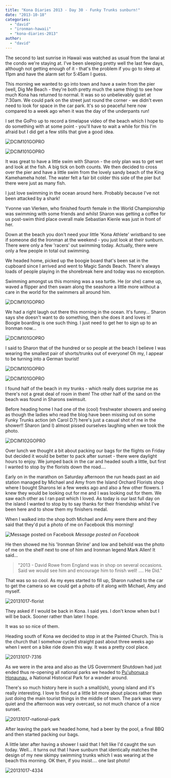 ```yaml
---
title: "Kona Diaries 2013 - Day 30 - Funky Trunks sunburn!"
date: "2013-10-18"
categories: 
  - "david"
  - "ironman-hawaii"
  - "kona-diaries-2013"
author: 
  - "david"
---
```


The second to last sunrise in Hawaii was watched as usual from the lanai at the condo we're staying at. I've been sleeping pretty well the last few days, although not getting enough of it - that's the problem if you go to sleep at 11pm and have the alarm set for 5:45am I guess.

This morning we wanted to go into town and have a swim from the pier (well, Dig Me Beach - they're both pretty much the same thing) to see how much Kona has returned to normal. It was so so unbelievably quiet at 7:30am. We could park on the street just round the corner - we didn't even need to look for space in the car park. It's so so peaceful here now compared to a week ago when it was the day of the underpants run!

I set the GoPro up to record a timelapse video of the beach which I hope to do something with at some point - you'll have to wait a while for this I'm afraid but I did get a few stills that give a good idea.

![DCIM101GOPRO](/images/2013/20131017-5286.jpg)

![DCIM101GOPRO](/images/2013/20131017-digme.jpg)

It was great to have a little swim with Sharon - the only plan was to get wet and look at the fish. A big tick on both counts. We then decided to cross over the pier and have a little swim from the lovely sandy beach of the King Kamehameha hotel. The water felt a fair bit colder this side of the pier but there were just as many fish.

I just love swimming in the ocean around here. Probably because I've not been attacked by a shark!

Yvonne van Vlerken, who finished fourth female in the World Championship was swimming with some friends and whilst Sharon was getting a coffee for us post-swim third place overall male Sebastian Kienle was just in front of her.

Down at the beach you don't need your little 'Kona Athlete' wristband to see if someone did the Ironman at the weekend - you just look at their sunburn. There were only a few 'racers' out swimming today. Actually, there were only a few people in total out swimming.

We headed home, picked up the boogie board that's been sat in the cupboard since I arrived and went to Magic Sands Beach. There's always loads of people playing in the shorebreak here and today was no exception.

Swimming amongst us this morning was a sea turtle. He (or she) came up, waved a flipper and then swam along the seashore a little more without a care in the world for the swimmers all around him.

![DCIM101GOPRO](/images/2013/20131017-5640.jpg)

We had a right laugh out there this morning in the ocean. It's funny... Sharon says she doesn't want to do something, then she does it and loves it! Boogie boarding is one such thing. I just need to get her to sign up to an Ironman now...

![DCIM101GOPRO](/images/2013/20131017-sharon-surf.jpg)

I said to Sharon that of the hundred or so people at the beach I believe I was wearing the smallest pair of shorts/trunks out of everyone! Oh my, I appear to be turning into a German tourist!

![DCIM101GOPRO](/images/2013/20131017-surf2.jpg)

![DCIM101GOPRO](/images/2013/20131017-surf1.jpg)

I found half of the beach in my trunks - which really does surprise me as there's not a great deal of room in them! The other half of the sand on the beach was found in Sharons swimsuit.

Before heading home I had one of the (cool) freshwater showers and seeing as though the ladies who read the blog have been missing out on some Funky Trunks action (eh Carol D.?) here's just a casual shot of me in the shower!! Sharon (and I) almost pissed ourselves laughing when we took the photo.

![DCIM102GOPRO](/images/2013/20131017-5943.jpg)

Over lunch we thought a bit about packing our bags for the flights on Friday but decided it would be better to pack after sunset - there were daylight hours to enjoy. We jumped back in the car and headed south a little, but first I wanted to stop by the florists down the road....

Early on in the marathon on Saturday afternoon the run heads past an aid station managed by Michael and Amy from the Island Orchard Florists shop where I bought Sharons lei a few weeks ago and also a few other flowers. I knew they would be looking out for me and I was looking out for them. We saw each other as I ran past which I loved. As today is our last full day on the island I wanted to stop by to say thanks for their friendship whilst I've been here and to show them my finishers medal.

When I walked into the shop both Michael and Amy were there and they said that they'd put a photo of me on Facebook this morning!

![Message posted on Facebook](/images/2013/20131017-island-orchard-status-605x479.png)
*Message posted on Facebook*

He then showed me his 'Ironman Shrine' and low and behold was the photo of me on the shelf next to one of him and Ironman legend Mark Allen! It said...

> "2013 - David Rowe from England was in shop on several occasions. Said we would see him and encourage him to finish well! .... He Did."

That was so so cool. As my eyes started to fill up, Sharon rushed to the car to get the camera so we could get a photo of it along with Michael, Amy and myself.

![20131017-florist](/images/2013/20131017-florist.jpg)

They asked if I would be back in Kona. I said yes. I don't know when but I will be back. Sooner rather than later I hope.

It was so so nice of them.

Heading south of Kona we decided to stop in at the Painted Church. This is the church that I somehow cycled straight past about three weeks ago when I went on a bike ride down this way. It was a pretty cool place.

![20131017-7316](/images/2013/20131017-7316-533x800.jpg)

As we were in the area and also as the US Government Shutdown had just ended thus re-opening all national parks we headed to [Pu'uhonua o Honaunau](http://www.nps.gov/puho/index.htm), a National Historical Park for a wander around.

There's so much history here in such a small(ish), young island and it's really interesting. I love to find out a little bit more about places rather than just doing the main tourist things in the middle of town. The park was very quiet and the afternoon was very overcast, so not much chance of a nice sunset.

![20131017-national-park](/images/2013/20131017-national-park.jpg)

After leaving the park we headed home, had a beer by the pool, a final BBQ and then started packing our bags.

A little later after having a shower I said that I felt like I'd caught the sun today. Well... it turns out that I have sunburn that identically matches the design of my new skimpy swimming trunks which I was wearing at the beach this morning. OK then, if you insist.... one last photo!

![20131017-4334](/images/2013/20131017-4334-599x800.jpg)
